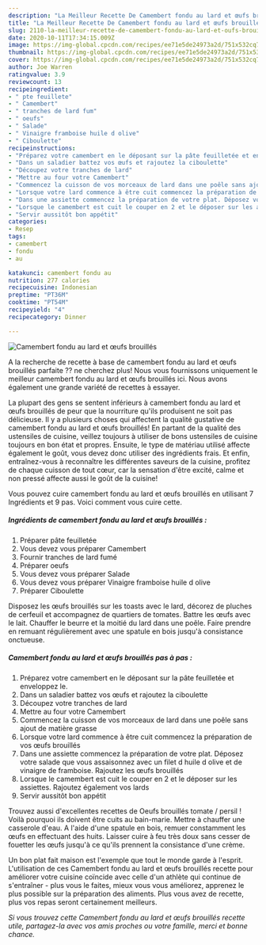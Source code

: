 ```yaml
---
description: "La Meilleur Recette De Camembert fondu au lard et œufs brouillés"
title: "La Meilleur Recette De Camembert fondu au lard et œufs brouillés"
slug: 2110-la-meilleur-recette-de-camembert-fondu-au-lard-et-oufs-brouilles
date: 2020-10-11T17:34:15.009Z
image: https://img-global.cpcdn.com/recipes/ee71e5de24973a2d/751x532cq70/camembert-fondu-au-lard-et-oeufs-brouilles-photo-principale-de-la-recette.jpg
thumbnail: https://img-global.cpcdn.com/recipes/ee71e5de24973a2d/751x532cq70/camembert-fondu-au-lard-et-oeufs-brouilles-photo-principale-de-la-recette.jpg
cover: https://img-global.cpcdn.com/recipes/ee71e5de24973a2d/751x532cq70/camembert-fondu-au-lard-et-oeufs-brouilles-photo-principale-de-la-recette.jpg
author: Joe Warren
ratingvalue: 3.9
reviewcount: 13
recipeingredient:
- " pte feuillete"
- " Camembert"
- " tranches de lard fum"
- " oeufs"
- " Salade"
- " Vinaigre framboise huile d olive"
- " Ciboulette"
recipeinstructions:
- "Préparez votre camembert en le déposant sur la pâte feuilletée et enveloppez le."
- "Dans un saladier battez vos œufs et rajoutez la ciboulette"
- "Découpez votre tranches de lard"
- "Mettre au four votre Camembert"
- "Commencez la cuisson de vos morceaux de lard dans une poêle sans ajout de matière grasse"
- "Lorsque votre lard commence à être cuit commencez la préparation de vos œufs brouillés"
- "Dans une assiette commencez la préparation de votre plat. Déposez votre salade que vous assaisonnez avec un filet d huile d olive et de vinaigre de framboise. Rajoutez les œufs brouillés"
- "Lorsque le camembert est cuit le couper en 2 et le déposer sur les assiettes. Rajoutez également vos lards"
- "Servir aussitôt bon appétit"
categories:
- Resep
tags:
- camembert
- fondu
- au

katakunci: camembert fondu au 
nutrition: 277 calories
recipecuisine: Indonesian
preptime: "PT36M"
cooktime: "PT54M"
recipeyield: "4"
recipecategory: Dinner

---
```



![Camembert fondu au lard et œufs brouillés](https://img-global.cpcdn.com/recipes/ee71e5de24973a2d/751x532cq70/camembert-fondu-au-lard-et-oeufs-brouilles-photo-principale-de-la-recette.jpg)

A la recherche de recette à base de camembert fondu au lard et œufs brouillés parfaite ?? ne cherchez plus! Nous vous fournissons uniquement le meilleur camembert fondu au lard et œufs brouillés ici. Nous avons également une grande variété de recettes à essayer.

La plupart des gens se sentent inférieurs à camembert fondu au lard et œufs brouillés de peur que la nourriture qu'ils produisent ne soit pas délicieuse. Il y a plusieurs choses qui affectent la qualité gustative de camembert fondu au lard et œufs brouillés! En partant de la qualité des ustensiles de cuisine, veillez toujours à utiliser de bons ustensiles de cuisine toujours en bon état et propres. Ensuite, le type de matériau utilisé affecte également le goût, vous devez donc utiliser des ingrédients frais. Et enfin, entraînez-vous à reconnaître les différentes saveurs de la cuisine, profitez de chaque cuisson de tout cœur, car la sensation d'être excité, calme et non pressé affecte aussi le goût de la cuisine!

<!--inarticleads1-->

Vous pouvez cuire camembert fondu au lard et œufs brouillés en utilisant 7 Ingrédients et 9 pas. Voici comment vous cuire cette.

##### Ingrédients de camembert fondu au lard et œufs brouillés :

1. Préparer  pâte feuilletée
1. Vous devez vous préparer  Camembert
1. Fournir  tranches de lard fumé
1. Préparer  oeufs
1. Vous devez vous préparer  Salade
1. Vous devez vous préparer  Vinaigre framboise huile d olive
1. Préparer  Ciboulette


Disposez les œufs brouillés sur les toasts avec le lard, décorez de pluches de cerfeuil et accompagnez de quartiers de tomates. Battre les œufs avec le lait. Chauffer le beurre et la moitié du lard dans une poêle. Faire prendre en remuant régulièrement avec une spatule en bois jusqu&#39;à consistance onctueuse. 

<!--inarticleads2-->

##### Camembert fondu au lard et œufs brouillés pas à pas :

1. Préparez votre camembert en le déposant sur la pâte feuilletée et enveloppez le.
1. Dans un saladier battez vos œufs et rajoutez la ciboulette
1. Découpez votre tranches de lard
1. Mettre au four votre Camembert
1. Commencez la cuisson de vos morceaux de lard dans une poêle sans ajout de matière grasse
1. Lorsque votre lard commence à être cuit commencez la préparation de vos œufs brouillés
1. Dans une assiette commencez la préparation de votre plat. Déposez votre salade que vous assaisonnez avec un filet d huile d olive et de vinaigre de framboise. Rajoutez les œufs brouillés
1. Lorsque le camembert est cuit le couper en 2 et le déposer sur les assiettes. Rajoutez également vos lards
1. Servir aussitôt bon appétit


Trouvez aussi d&#39;excellentes recettes de Oeufs brouillés tomate / persil ! Voilà pourquoi ils doivent être cuits au bain-marie. Mettre à chauffer une casserole d&#39;eau. A l&#39;aide d&#39;une spatule en bois, remuer constamment les œufs en effectuant des huits. Laisser cuire à feu très doux sans cesser de fouetter les œufs jusqu&#39;à ce qu&#39;ils prennent la consistance d&#39;une crème. 

<!--inarticleads1-->

<p>
Un bon plat fait maison est l'exemple que tout le monde garde à l'esprit. L'utilisation de ces Camembert fondu au lard et œufs brouillés recette pour améliorer votre cuisine coïncide avec celle d'un athlète qui continue de s'entraîner - plus vous le faites, mieux vous vous améliorez, apprenez le plus possible sur la préparation des aliments. Plus vous avez de recette, plus vos repas seront certainement meilleurs.
</p>

<p>
<i>Si vous trouvez cette Camembert fondu au lard et œufs brouillés recette utile, partagez-la avec vos amis proches ou votre famille, merci et bonne chance.</i>
</p>
